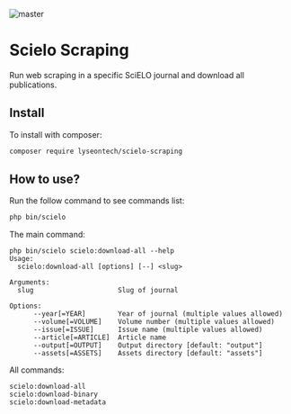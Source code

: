 ![master](https://github.com/lyseontech/scielo-scraping/workflows/ci/badge.svg?branch=master)

# Scielo Scraping

Run web scraping in a specific SciELO journal and download all publications.

## Install

To install with composer:

```sh
composer require lyseontech/scielo-scraping
```

## How to use?

Run the follow command to see commands list:

```bash
php bin/scielo
```

The main command:
```
php bin/scielo scielo:download-all --help
Usage:
  scielo:download-all [options] [--] <slug>

Arguments:
  slug                     Slug of journal

Options:
      --year[=YEAR]        Year of journal (multiple values allowed)
      --volume[=VOLUME]    Volume number (multiple values allowed)
      --issue[=ISSUE]      Issue name (multiple values allowed)
      --article[=ARTICLE]  Article name
      --output[=OUTPUT]    Output directory [default: "output"]
      --assets[=ASSETS]    Assets directory [default: "assets"]

```

All commands:

```
scielo:download-all
scielo:download-binary
scielo:download-metadata
```
